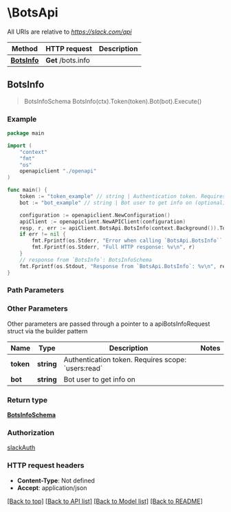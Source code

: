 # \BotsApi

All URIs are relative to *https://slack.com/api*

Method | HTTP request | Description
------------- | ------------- | -------------
[**BotsInfo**](BotsApi.md#BotsInfo) | **Get** /bots.info | 



## BotsInfo

> BotsInfoSchema BotsInfo(ctx).Token(token).Bot(bot).Execute()





### Example

```go
package main

import (
    "context"
    "fmt"
    "os"
    openapiclient "./openapi"
)

func main() {
    token := "token_example" // string | Authentication token. Requires scope: `users:read`
    bot := "bot_example" // string | Bot user to get info on (optional)

    configuration := openapiclient.NewConfiguration()
    apiClient := openapiclient.NewAPIClient(configuration)
    resp, r, err := apiClient.BotsApi.BotsInfo(context.Background()).Token(token).Bot(bot).Execute()
    if err != nil {
        fmt.Fprintf(os.Stderr, "Error when calling `BotsApi.BotsInfo``: %v\n", err)
        fmt.Fprintf(os.Stderr, "Full HTTP response: %v\n", r)
    }
    // response from `BotsInfo`: BotsInfoSchema
    fmt.Fprintf(os.Stdout, "Response from `BotsApi.BotsInfo`: %v\n", resp)
}
```

### Path Parameters



### Other Parameters

Other parameters are passed through a pointer to a apiBotsInfoRequest struct via the builder pattern


Name | Type | Description  | Notes
------------- | ------------- | ------------- | -------------
 **token** | **string** | Authentication token. Requires scope: &#x60;users:read&#x60; | 
 **bot** | **string** | Bot user to get info on | 

### Return type

[**BotsInfoSchema**](BotsInfoSchema.md)

### Authorization

[slackAuth](../README.md#slackAuth)

### HTTP request headers

- **Content-Type**: Not defined
- **Accept**: application/json

[[Back to top]](#) [[Back to API list]](../README.md#documentation-for-api-endpoints)
[[Back to Model list]](../README.md#documentation-for-models)
[[Back to README]](../README.md)

